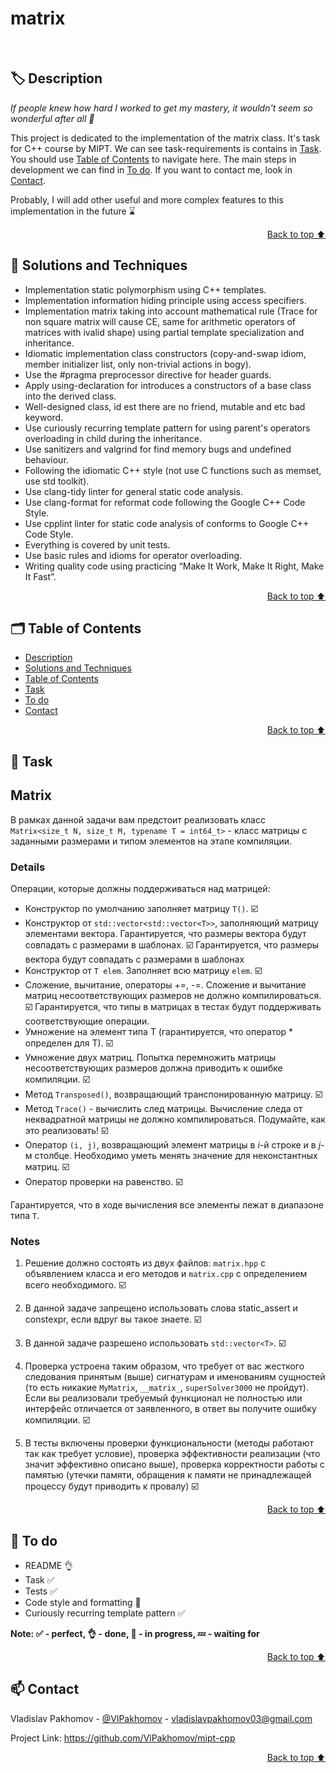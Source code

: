 # matrix

<br/>

<a id="description"></a>
## 🏷️ Description

*If people knew how hard I worked to get my mastery, it wouldn't seem so wonderful after all 💫*

This project is dedicated to the implementation of the matrix class. It's task for C++ course by MIPT. We can see task-requirements is contains in [Task](#task). 
You should use [Table of Contents](#️table_of_contents) to navigate here. The main steps in development we can find in [To do](#to_do). If you want to contact me, look in [Contact](#contact).<br/>

Probably, I will add other useful and more complex features to this implementation in the future ⌛ 

<p align="right"><a href="#string">Back to top ⬆️</a></p>

<a id="solutions_and_techniques"></a>
## 🎯 Solutions and Techniques

- Implementation static polymorphism using C++ templates.
- Implementation information hiding principle using access specifiers.
- Implementation matrix taking into account mathematical rule (Trace for non square matrix will cause CE, 
        same for arithmetic operators of matrices with ivalid shape) using partial template specialization and inheritance.
- Idiomatic implementation class constructors (copy-and-swap idiom, member initializer list, only non-trivial actions in bogy).
- Use the #pragma preprocessor directive for header guards.
- Apply using-declaration for introduces a constructors of a base class into the derived class.
- Well-designed class, id est there are no friend, mutable and etc bad keyword.
- Use curiously recurring template pattern for using parent's operators overloading in child during the inheritance.  
- Use sanitizers and valgrind for find memory bugs and undefined behaviour. 
- Following the idiomatic C++ style (not use C functions such as memset, use std toolkit).
- Use clang-tidy linter for general static code analysis.
- Use clang-format for reformat code following the Google C++ Code Style.
- Use cpplint linter for static code analysis of conforms to Google C++ Code Style. 
- Everything is covered by unit tests.
- Use basic rules and idioms for operator overloading.   
- Writing quality code using practicing “Make It Work, Make It Right, Make It Fast”.

<p align="right"><a href="#string">Back to top ⬆️</a></p>

<a id="table_of_contents"></a>
## 🗂️ Table of Contents 
- [Description](#️-description)
- [Solutions and Techniques](#-solutions-and-techniques)
- [Table of Contents](#️-table-of-contents)
- [Task](#-task)
- [To do](#-to-do)
- [Contact](#-contact)


<p align="right"><a href="#string">Back to top ⬆️</a></p>

<a id="task"></a>
## 📄 Task 

## Matrix

В рамках данной задачи вам предстоит реализовать класс `Matrix<size_t N, size_t M, typename T = int64_t>` - класс матрицы с
заданными размерами и типом элементов на этапе компиляции.


### Details

Операции, которые должны поддерживаться над матрицей:
* Конструктор по умолчанию заполняет матрицу `T()`. ☑️
* Конструктор от `std::vector<std::vector<T>>`, заполняющий матрицу элементами вектора. Гарантируется, что размеры вектора будут совпадать с размерами в шаблонах. ☑️
Гарантируется, что размеры вектора будут совпадать с размерами в шаблонах
* Конструктор от `T elem`. Заполняет всю матрицу `elem`. ☑️
* Сложение, вычитание, операторы +=, -=. Сложение и вычитание матриц несоответствующих размеров не должно компилироваться. ☑️
Гарантируется, что типы в матрицах в тестах будут поддерживать соответствующие операции.
* Умножение на элемент типа T (гарантируется, что оператор * определен для T). ☑️
* Умножение двух матриц. Попытка перемножить матрицы несоответствующих размеров должна приводить к ошибке компиляции. ☑️
* Метод `Transposed()`, возвращающий транспонированную матрицу. ☑️
* Метод `Trace()` - вычислить след матрицы. Вычисление следа от неквадратной матрицы не должно компилироваться. Подумайте, как это реализовать! ☑️
* Оператор `(i, j)`, возвращающий элемент матрицы в _i_-й строке и в _j_-м столбце. Необходимо уметь менять значение для неконстантных матриц. ☑️
* Оператор проверки на равенство. ☑️

Гарантируется, что в ходе вычисления все элементы лежат в диапазоне типа `T`.

### Notes

1. Решение должно состоять из двух файлов: `matrix.hpp` с объявлением класса и его методов и `matrix.cpp` с определением всего необходимого. ☑️

2. В данной задаче запрещено использовать слова static_assert и constexpr, если вдруг вы такое знаете. ☑️

3. В данной задаче разрешено использовать `std::vector<T>`. ☑️

4. Проверка устроена таким образом, что требует от вас жесткого следования принятым (выше)
   сигнатурам и именованиям сущностей (то есть никакие `MyMatrix`, `__matrix_`,  `superSolver3000` не пройдут).
   Если вы реализовали требуемый функционал не полностью или интерфейс отличается от заявленного,
   в ответ вы получите ошибку компиляции. ☑️

5. В тесты включены проверки функциональности (методы работают так как требует условие),
   проверка эффективности реализации (что значит эффективно описано выше),
   проверка корректности работы с памятью (утечки памяти, обращения к памяти
   не принадлежащей процессу будут приводить к провалу) ☑️


<p align="right"><a href="#string">Back to top ⬆️</a></p>

<a id="to_do"></a>
## 📌 To do 

- README 👌
- Task ✅
- Tests ✅
- Code style and formatting 🔄
- Curiously recurring template pattern ✅

**Note: ✅ - perfect, 👌 - done, 🔄 - in progress, 💤 - waiting for** 

<p align="right"><a href="#string">Back to top ⬆️</a></p>


<a id="contact"></a>
## 📫 Contact  

Vladislav Pakhomov - [@VlPakhomov](https://t.me/VlPakhomov) - [vladislavpakhomov03@gmail.com](mailto:vladislavpakhomov03@gmail.com)

Project Link: https://github.com/VlPakhomov/mipt-cpp

<p align="right"><a href="#string">Back to top ⬆️</a></p>

